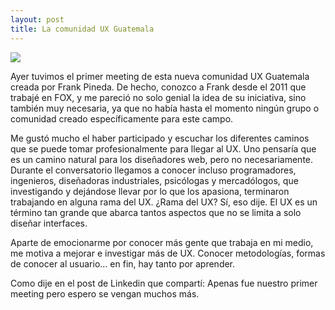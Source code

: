 ```yaml
---
layout: post
title: La comunidad UX Guatemala
---
```


<img src="{{ site.baseurl }}/images/ux.png">

Ayer tuvimos el primer meeting de esta nueva comunidad UX Guatemala creada por Frank Pineda. De hecho, conozco a Frank desde el 2011 que trabajé en FOX, y me pareció no solo genial la idea de su iniciativa, sino también muy necesaria, ya que no había hasta el momento ningún grupo o comunidad creado específicamente para este campo.

Me gustó mucho el haber participado y escuchar los diferentes caminos que se puede tomar profesionalmente para llegar al UX. Uno pensaría que es un camino natural para los diseñadores web, pero no necesariamente. Durante el conversatorio llegamos a conocer incluso programadores, ingenieros, diseñadoras industriales, psicólogas y mercadólogos, que investigando y dejándose llevar por lo que los apasiona, terminaron trabajando en alguna rama del UX. ¿Rama del UX? Sí, eso dije. El UX es un término tan grande que abarca tantos aspectos que no se limita a solo diseñar interfaces.

Aparte de emocionarme por conocer más gente que trabaja en mi medio, me motiva a mejorar e investigar más de UX. Conocer metodologías, formas de conocer al usuario... en fin, hay tanto por aprender.

Como dije en el post de Linkedin que compartí: Apenas fue nuestro primer meeting pero espero se vengan muchos más.
